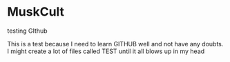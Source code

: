 # MuskCult
testing GIthub

This is a test because I need to learn GITHUB well and not have any doubts. I might create a lot of files called TEST until it all blows up in my head
